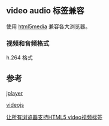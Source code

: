 ## video audio 标签兼容

使用 [html5media](https://html5media.info/) 兼容各大浏览器。

### 视频和音频格式

h.264 格式


## 参考

[jplayer](http://www.jplayer.org/latest/demos/)

[videojs](http://www.videojs.com/)

[让所有浏览器支持HTML5 video视频标签](http://blog.sina.com.cn/s/blog_65a229bd0100icd1.html)
